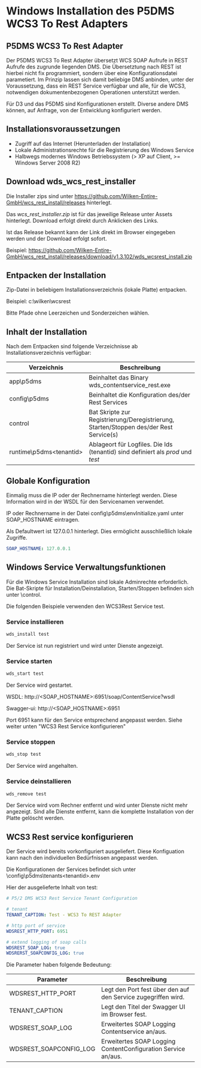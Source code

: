 # Windows Installation des P5DMS WCS3 To Rest Adapters

## P5DMS WCS3 To Rest Adapter
Der P5DMS WCS3 To Rest Adapter übersetzt WCS SOAP Aufrufe in REST Aufrufe des zugrunde liegenden DMS. Die Übersetztung nach REST ist hierbei nicht fix programmiert, sondern über eine Konfigurationsdatei parametiert. Im Prinzip lassen sich damit beliebige DMS anbinden, unter der Voraussetzung, dass ein REST Service verfügbar und alle, für die WCS3, notwendigen dokumentenbezogenen Operationen unterstützt werden. 

Für D3 und das P5DMS sind Konfigurationen erstellt. Diverse andere DMS können, auf Anfrage, von der Entwicklung konfiguriert werden. 

## Installationsvoraussetzungen 
  * Zugriff auf das Internet (Herunterladen der Installation)
  * Lokale Administrationsrechte für die Registrierung des Windows Service 
  * Halbwegs modernes Windows Betriebssystem (> XP auf Client, >= Windows Server 2008 R2)

## Download wds_wcs_rest_installer

Die Installer zips sind unter https://github.com/Wilken-Entire-GmbH/wcs_rest_install/releases hinterlegt. 

Das *wcs_rest_installer.zip* ist für das jeweilige Release unter Assets hinterlegt. Download erfolgt direkt durch Anklicken des Links.

Ist das Release bekannt kann der Link direkt im Browser eingegeben werden und der Download erfolgt sofort. 

Beispiel: https://github.com/Wilken-Entire-GmbH/wcs_rest_install/releases/download/v1.3.102/wds_wcsrest_install.zip

## Entpacken der Installation
Zip-Datei in beliebigem Installationsverzeichnis (lokale Platte) entpacken.

Beispiel: c:\wilken\wcsrest 

Bitte Pfade ohne Leerzeichen und Sonderzeichen wählen. 

## Inhalt der Installation 
Nach dem Entpacken sind folgende Verzeichnisse ab Installationsverzeichnis verfügbar: 

Verzeichnis | Beschreibung 
-|-
app\p5dms | Beinhaltet das Binary wds_contentservice_rest.exe
config\p5dms | Beinhaltet die Konfiguration des/der Rest Services
control | Bat Skripte zur Registrierung/Deregistrierung, Starten/Stoppen des/der Rest Service(s)
runtime\p5dms\<tenantid> | Ablageort für Logfiles. Die Ids (tenantid) sind definiert als *prod* und *test*

## Globale Konfiguration
Einmalig muss die IP oder der Rechnername hinterlegt werden. Diese Information wird in der WSDL für den Servicenamen verwendet.

IP oder Rechnername in der Datei config\p5dms\envInitialize.yaml unter SOAP_HOSTNAME eintragen.

Als Defaultwert ist 127.0.0.1 hinterlegt. Dies ermöglicht ausschließlich lokale Zugriffe. 

```yaml
SOAP_HOSTNAME: 127.0.0.1 
```
## Windows Service Verwaltungsfunktionen
Für die Windows Service Installation sind lokale Adminrechte erforderlich. Die Bat-Skripte für Installation/Deinstallation, Starten/Stoppen befinden sich unter \control. 

Die folgenden Beispiele verwenden den WCS3Rest Service test.

### Service installieren 
```bash
wds_install test
```

Der Service ist nun registriert und wird unter Dienste angezeigt.

### Service starten 
```bash 
wds_start test
```
Der Service wird gestartet.

WSDL: http://<SOAP_HOSTNAME>:6951/soap/ContentService?wsdl

Swagger-ui: http://<SOAP_HOSTNAME>:6951

Port 6951 kann für den Service entsprechend angepasst werden. Siehe weiter unten "WCS3 Rest Service konfigurieren"

### Service stoppen
```bash 
wds_stop test
```

Der Service wird angehalten. 

### Service deinstallieren
```bash 
wds_remove test
``` 

Der Service wird vom Rechner entfernt und wird unter Dienste nicht mehr angezeigt. Sind alle Dienste entfernt, kann die komplette Installation von der Platte gelöscht werden.

## WCS3 Rest service konfigurieren
Der Service wird bereits vorkonfiguriert ausgeliefert. Diese Konfiguation kann nach den individuellen Bedürfnissen angepasst werden. 

Die Konfigurationen der Services befindet sich unter \config\p5dms\tenants\<tenantid>.env 

Hier der ausgelieferte Inhalt von test: 

```yaml
# P5/2 DMS WCS3 Rest Service Tenant Configuration

# tenant 
TENANT_CAPTION: Test - WCS3 To REST Adapter

# http port of service
WDSREST_HTTP_PORT: 6951

# extend logging of soap calls
WDSREST_SOAP_LOG: true 
WDSRERST_SOAPCONFIG_LOG: true
```

Die Parameter haben folgende Bedeutung:

Parameter | Beschreibung 
-|-
WDSREST_HTTP_PORT | Legt den Port fest über den auf den Service zugegriffen wird.
TENANT_CAPTION | Legt den Titel der Swagger UI im Browser fest. 
WDSREST_SOAP_LOG | Erweitertes SOAP Logging Contentservice an/aus.
WDSREST_SOAPCONFIG_LOG | Erweitertes SOAP Logging ContentConfiguration Service an/aus.













